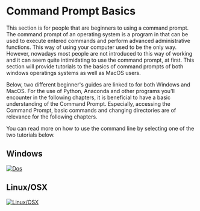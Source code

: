 <!-- #region -->
# Command Prompt Basics

This section is for people that are beginners to using a command prompt. The command prompt of an operating system is a program in that can be used to execute entered commands and perform advanced administrative functions. This way of using your computer used to be the only way. However, nowadays most people are not introduced to this way of working and it can seem quite intimidating to use the command prompt, at first. This section will provide tutorials to the basics of command prompts of both windows operatings systems as well as MacOS users.

Below, two different beginner's guides are linked to for both Windows and MacOS. For the use of Python, Anaconda and other programs you'll encounter in the following chapters, it is beneficial to have a basic understanding of the Command Prompt. Especially, accessing the Command Prompt, basic commands and changing directories are of relevance for the following chapters.

You can read more on how to use the command line by selecting one of the two tutorials below. 


## Windows
[![Dos](figures/dos.png "Windows CMD")](https://www.computerhope.com/issues/chusedos.htm)


## Linux/OSX
[![Linux/OSX](figures/bash.png "Bash Terminal")](https://www.makeuseof.com/tag/beginners-guide-mac-terminal/)


<!-- #endregion -->
